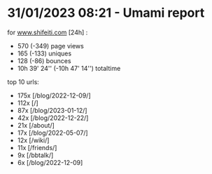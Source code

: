 # 31/01/2023 08:21 - Umami report
for www.shifeiti.com [24h] :

 - 570 (-349) page views
 - 165 (-133) uniques
 - 128 (-86) bounces
 - 10h 39' 24'' (-10h 47' 14'') totaltime


top 10 urls:
 - 175x [/blog/2022-12-09/]
 - 112x [/]
 - 87x [/blog/2023-01-12/]
 - 42x [/blog/2022-12-22/]
 - 21x [/about/]
 - 17x [/blog/2022-05-07/]
 - 12x [/wiki/]
 - 11x [/friends/]
 - 9x [/bbtalk/]
 - 6x [/blog/2022-12-09]


